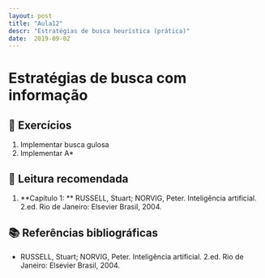 ```yaml
---
layout: post
title: "Aula12"
descr: "Estratégias de busca heurística (prática)"
date:  2019-09-02
---
```


# Estratégias de busca com informação

## 📝 Exercícios

1. Implementar busca gulosa
2. Implementar A*

## 📖 Leitura recomendada

1. **Capítulo 1: ** RUSSELL, Stuart; NORVIG, Peter. Inteligência artificial. 2.ed. Rio de Janeiro: Elsevier Brasil, 2004.

## 📚 Referências bibliográficas

- RUSSELL, Stuart; NORVIG, Peter. Inteligência artificial. 2.ed. Rio de Janeiro: Elsevier Brasil, 2004.